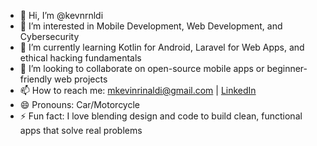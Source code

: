 - 👋 Hi, I’m @kevnrnldi  
- 👀 I’m interested in Mobile Development, Web Development, and Cybersecurity  
- 🌱 I’m currently learning Kotlin for Android, Laravel for Web Apps, and ethical hacking fundamentals  
- 💞️ I’m looking to collaborate on open-source mobile apps or beginner-friendly web projects  
- 📫 How to reach me: mkevinrinaldi@gmail.com | [LinkedIn](https://www.linkedin.com/in/mkevinrinaldi)  
- 😄 Pronouns: Car/Motorcycle  
- ⚡ Fun fact: I love blending design and code to build clean, functional apps that solve real problems  


<!---
kevnrnldi/kevnrnldi is a ✨ special ✨ repository because its `README.md` (this file) appears on your GitHub profile.
You can click the Preview link to take a look at your changes.
--->
